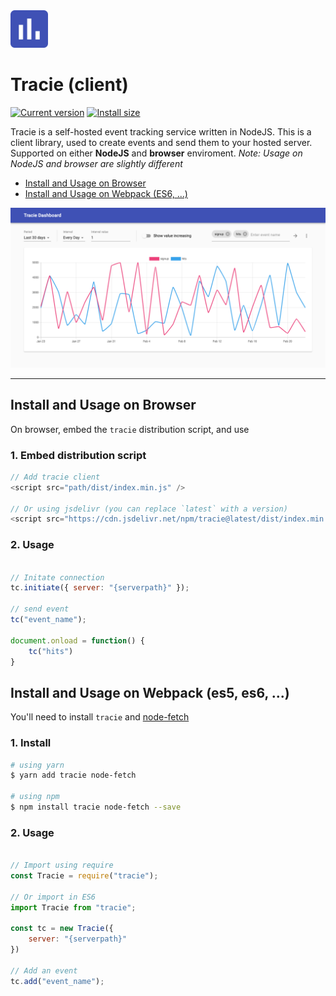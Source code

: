 <img src="docs/tracie.svg" height="60" alt="Node Fetch"/>

# Tracie (client)

<a href="https://packagephobia.now.sh/result?p=tracie"><img src="https://badgen.net/packagephobia/install/tracie" alt="Current version"></a> <a href="https://www.npmjs.com/package/tracie"><img src="https://img.shields.io/npm/v/tracie" alt="Install size"></a>

Tracie is a self-hosted event tracking service written in NodeJS. This is a client library, used to create events and send them to your hosted server. Supported on either **NodeJS** and **browser** enviroment. _Note: Usage on NodeJS and browser are slightly different_


<!-- TOC -->
- [Install and Usage on Browser](#install-and-usage-on-browser)
- [Install and Usage on Webpack (ES6, ...)](#install-and-usage-on-webpack-es5-es6-)
<!-- /TOC -->

![](docs/tracie-sample.png)

---

## Install and Usage on Browser

On browser, embed the `tracie` distribution script, and use

### 1. Embed distribution script

```js
// Add tracie client
<script src="path/dist/index.min.js" />

// Or using jsdelivr (you can replace `latest` with a version)
<script src="https://cdn.jsdelivr.net/npm/tracie@latest/dist/index.min.js" />
```
### 2. Usage

```js

// Initate connection
tc.initiate({ server: "{serverpath}" });

// send event
tc("event_name");

document.onload = function() {
    tc("hits")
}
```

## Install and Usage on Webpack (es5, es6, ...)


You'll need to install `tracie` and [node-fetch](https://www.npmjs.com/package/node-fetch)

### 1. Install

```sh
# using yarn
$ yarn add tracie node-fetch

# using npm
$ npm install tracie node-fetch --save
```

### 2. Usage
```js

// Import using require
const Tracie = require("tracie");

// Or import in ES6
import Tracie from "tracie";

const tc = new Tracie({
    server: "{serverpath}"
})

// Add an event
tc.add("event_name");
```